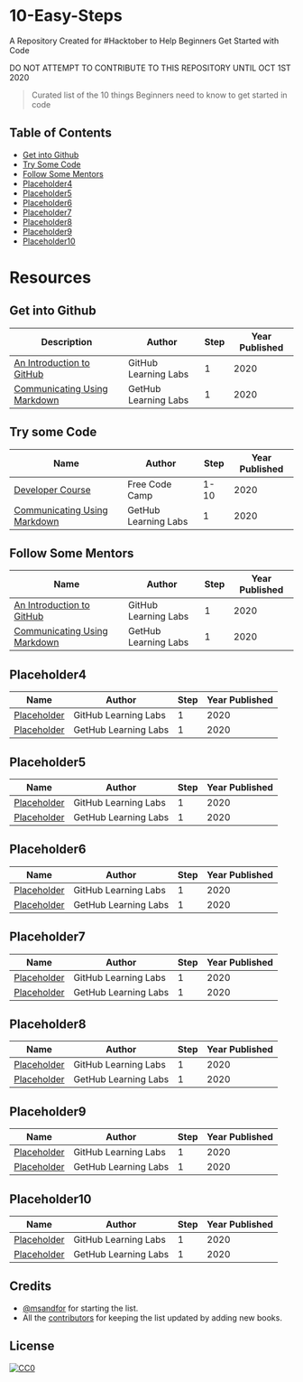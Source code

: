 # 10-Easy-Steps
A Repository Created for #Hacktober to Help Beginners Get Started with Code

DO NOT ATTEMPT TO CONTRIBUTE TO THIS REPOSITORY UNTIL OCT 1ST 2020

> Curated list of the 10 things Beginners need to know to get started in code


## Table of Contents
* [Get into Github](#get-into-github)
* [Try Some Code](#try-some-code)
* [Follow Some Mentors](#follow-some-mentors)
* [Placeholder4](#placeholder4)
* [Placeholder5](#placeholder5)
* [Placeholder6](#placeholder6)
* [Placeholder7](#placeholder7)
* [Placeholder8](#placeholder8)
* [Placeholder9](#placeholder9)
* [Placeholder10](#placeholder10)


# Resources

## Get into Github
| Description | Author | Step | Year Published |  
|------|--------|------------------|----------------|  
| [An Introduction to GitHub](https://lab.github.com/githubtraining/introduction-to-github) | GitHub Learning Labs | 1 | 2020 |
| [Communicating Using Markdown](https://lab.github.com/githubtraining/communicating-using-markdown) | GetHub Learning Labs | 1 | 2020 |

## Try some Code
| Name | Author | Step | Year Published |  
|------|--------|------------------|----------------|  
| [Developer Course](https://www.freecodecamp.org/) | Free Code Camp | 1-10 | 2020 |
| [Communicating Using Markdown](https://lab.github.com/githubtraining/communicating-using-markdown) | GetHub Learning Labs | 1 | 2020 |

## Follow Some Mentors
| Name | Author | Step | Year Published |  
|------|--------|------------------|----------------|  
| [An Introduction to GitHub](https://lab.github.com/githubtraining/introduction-to-github) | GitHub Learning Labs | 1 | 2020 |
| [Communicating Using Markdown](https://lab.github.com/githubtraining/communicating-using-markdown) | GetHub Learning Labs | 1 | 2020 | 

## Placeholder4
| Name | Author | Step | Year Published |  
|------|--------|------------------|----------------|  
| [Placeholder](https://lab.github.com/githubtraining/introduction-to-github) | GitHub Learning Labs | 1 | 2020 |
| [Placeholder](https://lab.github.com/githubtraining/communicating-using-markdown) | GetHub Learning Labs | 1 | 2020 | 

## Placeholder5
| Name | Author | Step | Year Published |  
|------|--------|------------------|----------------|  
| [Placeholder](https://lab.github.com/githubtraining/introduction-to-github) | GitHub Learning Labs | 1 | 2020 |
| [Placeholder](https://lab.github.com/githubtraining/communicating-using-markdown) | GetHub Learning Labs | 1 | 2020 |

## Placeholder6
| Name | Author | Step | Year Published |  
|------|--------|------------------|----------------|  
| [Placeholder](https://lab.github.com/githubtraining/introduction-to-github) | GitHub Learning Labs | 1 | 2020 |
| [Placeholder](https://lab.github.com/githubtraining/communicating-using-markdown) | GetHub Learning Labs | 1 | 2020 |

## Placeholder7
| Name | Author | Step | Year Published |  
|------|--------|------------------|----------------|  
| [Placeholder](https://lab.github.com/githubtraining/introduction-to-github) | GitHub Learning Labs | 1 | 2020 |
| [Placeholder](https://lab.github.com/githubtraining/communicating-using-markdown) | GetHub Learning Labs | 1 | 2020 |

## Placeholder8
| Name | Author | Step | Year Published |  
|------|--------|------------------|----------------|  
| [Placeholder](https://lab.github.com/githubtraining/introduction-to-github) | GitHub Learning Labs | 1 | 2020 |
| [Placeholder](https://lab.github.com/githubtraining/communicating-using-markdown) | GetHub Learning Labs | 1 | 2020 |

## Placeholder9
| Name | Author | Step | Year Published |  
|------|--------|------------------|----------------|  
| [Placeholder](https://lab.github.com/githubtraining/introduction-to-github) | GitHub Learning Labs | 1 | 2020 |
| [Placeholder](https://lab.github.com/githubtraining/communicating-using-markdown) | GetHub Learning Labs | 1 | 2020 |## Sexuality

## Placeholder10
| Name | Author | Step | Year Published |  
|------|--------|------------------|----------------|  
| [Placeholder](https://lab.github.com/githubtraining/introduction-to-github) | GitHub Learning Labs | 1 | 2020 |
| [Placeholder](https://lab.github.com/githubtraining/communicating-using-markdown) | GetHub Learning Labs | 1 | 2020 |

## Credits
* [@msandfor](https://github.com/msandfor) for starting the list.
* All the [contributors](https://github.com/msandfor/10-easy-steps/graphs/contributors) for keeping the list updated by adding new books.

## License
[![CC0](http://i.creativecommons.org/p/zero/1.0/88x31.png)](http://creativecommons.org/publicdomain/zero/1.0/)
